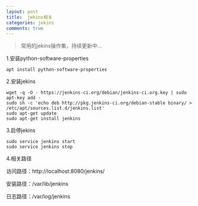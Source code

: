 ```yaml
---
layout: post
title:  jekins相关
categories: jekins
comments: true
---
```

>常用的jekins操作集，持续更新中...

1.安装python-software-properties

	apt install python-software-properties

2.安装jekins

	wget -q -O - https://jenkins-ci.org/debian/jenkins-ci.org.key | sudo apt-key add -
	sudo sh -c 'echo deb http://pkg.jenkins-ci.org/debian-stable binary/ > /etc/apt/sources.list.d/jenkins.list'
	sudo apt-get update
	sudo apt-get install jenkins

3.启停jekins

	sudo service jenkins start
	sudo service jenkins stop

4.相关路径

访问路径：http://localhost:8080/jenkins/

安装路径：/var/lib/jenkins

日志路径：/var/log/jenkins
